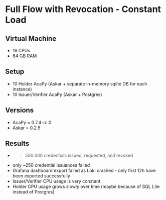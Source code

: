 # Full Flow with Revocation - Constant Load

## Virtual Machine
- 16 CPUs
- 64 GB RAM

## Setup
- 10 Holder AcaPy (Askar + separate in-memory sqlite DB for each instance)
- 10 Issuer/Verifier AcaPy (Askar + Postgres) 

## Versions
- AcaPy = 0.7.4-rc.0
- Askar = 0.2.5

## Results
- > 500.000 credentials issued, requested, and revoked
- only ~250 credential issuances failed
- Grafana dashboard export failed as Loki crashed - only first 12h have been exported successfully
- Issuer/Verifier CPU usage is very constant
- Holder CPU usage grows slowly over time (maybe because of SQL Lite instead of Postgres)
